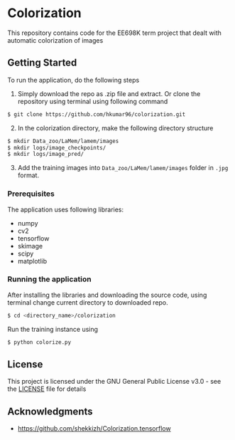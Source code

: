 # Colorization

This repository contains code for the EE698K term project that dealt with automatic colorization of images
## Getting Started

To run the application, do the following steps
1. Simply download the repo as .zip file and extract. Or clone the repository using terminal using following command
```bash
$ git clone https://github.com/hkumar96/colorization.git
```
2. In the colorization directory, make the following directory structure 
```bash
$ mkdir Data_zoo/LaMem/lamem/images
$ mkdir logs/image_checkpoints/
$ mkdir logs/image_pred/
```
3. Add the training images into `Data_zoo/LaMem/lamem/images` folder in `.jpg` format.

### Prerequisites

The application uses following libraries:
* numpy
* cv2
* tensorflow
* skimage
* scipy
* matplotlib

### Running the application

After installing the libraries and downloading the source code, using terminal change current directory to downloaded repo.

```bash
$ cd <directory_name>/colorization
```
Run the training instance using
```bash
$ python colorize.py
```

## License

This project is licensed under the GNU General Public License v3.0 - see the [LICENSE](LICENSE) file for details

## Acknowledgments

* https://github.com/shekkizh/Colorization.tensorflow

